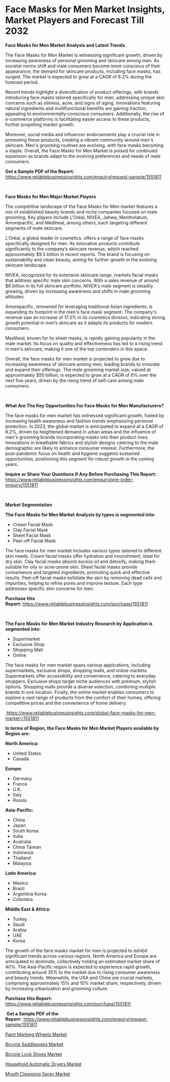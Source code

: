 <p><h1>Face Masks for Men Market Insights, Market Players and Forecast Till 2032</h1></p><p><strong>Face Masks for Men Market Analysis and Latest Trends</strong></p>
<p><p>The Face Masks for Men Market is witnessing significant growth, driven by increasing awareness of personal grooming and skincare among men. As societal norms shift and male consumers become more conscious of their appearance, the demand for skincare products, including face masks, has surged. The market is expected to grow at a CAGR of 8.2% during the forecast period. </p><p>Recent trends highlight a diversification of product offerings, with brands introducing face masks tailored specifically for men, addressing unique skin concerns such as oiliness, acne, and signs of aging. Innovations featuring natural ingredients and multifunctional benefits are gaining traction, appealing to environmentally-conscious consumers. Additionally, the rise of e-commerce platforms is facilitating easier access to these products, further propelling market growth. </p><p>Moreover, social media and influencer endorsements play a crucial role in promoting these products, creating a vibrant community around men's skincare. Men's grooming routines are evolving, with face masks becoming a staple. Overall, the Face Masks for Men Market is poised for continued expansion as brands adapt to the evolving preferences and needs of male consumers.</p></p>
<p><strong>Get a Sample PDF of the Report:&nbsp;</strong> <a href="https://www.reliablebusinessinsights.com/enquiry/request-sample/1551811?utm_campaign=1117&utm_medium=2&utm_source=Github&utm_content=ia&utm_term=09022025&utm_id=face-masks-for-men">https://www.reliablebusinessinsights.com/enquiry/request-sample/1551811</a></p>
<p>&nbsp;</p>
<p><strong>Face Masks for Men Major Market Players</strong></p>
<p><p>The competitive landscape of the Face Masks for Men market features a mix of established beauty brands and niche companies focused on male grooming. Key players include L'Oréal, NIVEA, Jahwa, Mentholatum, Amorepacific, and Mediheal, among others, each targeting different segments of male skincare.</p><p>L'Oréal, a global leader in cosmetics, offers a range of face masks specifically designed for men. Its innovative products contribute significantly to the company’s skincare revenue, which reached approximately $9.5 billion in recent reports. The brand is focusing on sustainability and clean beauty, aiming for further growth in the evolving skincare landscape.</p><p>NIVEA, recognized for its extensive skincare range, markets facial masks that address specific male skin concerns. With a sales revenue of around $6 billion in its full skincare portfolio, NIVEA's male segment is steadily growing, driven by increasing awareness and shifts in male grooming attitudes.</p><p>Amorepacific, renowned for leveraging traditional Asian ingredients, is expanding its footprint in the men's face mask segment. The company's revenue saw an increase of 17.3% in its cosmetics division, indicating strong growth potential in men’s skincare as it adapts its products for modern consumers.</p><p>Mediheal, known for its sheet masks, is rapidly gaining popularity in the male market. Its focus on quality and effectiveness has led to a rising trend in men's skincare, making it one of the top contenders in this space.</p><p>Overall, the face masks for men market is projected to grow due to increasing awareness of skincare among men, leading brands to innovate and expand their offerings. The male grooming market size, valued at approximately $55 billion, is expected to grow at a CAGR of 6% over the next five years, driven by the rising trend of self-care among male consumers.</p></p>
<p>&nbsp;</p>
<p><strong>What Are The Key Opportunities For Face Masks for Men Manufacturers?</strong></p>
<p><p>The face masks for men market has witnessed significant growth, fueled by increasing health awareness and fashion trends emphasizing personal protection. In 2023, the global market is anticipated to expand at a CAGR of 6.2%, driven by heightened demand in urban areas and the influence of men's grooming brands incorporating masks into their product lines. Innovations in breathable fabrics and stylish designs catering to the male demographic are likely to enhance consumer interest. Furthermore, the post-pandemic focus on health and hygiene suggests sustained opportunities, positioning this segment for robust growth in the coming years.</p></p>
<p><strong>Inquire or Share Your Questions If Any Before Purchasing This Report:</strong> <a href="https://www.reliablebusinessinsights.com/enquiry/pre-order-enquiry/1551811?utm_campaign=1117&utm_medium=2&utm_source=Github&utm_content=ia&utm_term=09022025&utm_id=face-masks-for-men">https://www.reliablebusinessinsights.com/enquiry/pre-order-enquiry/1551811</a></p>
<p>&nbsp;</p>
<p><strong>Market Segmentation</strong></p>
<p><strong>The Face Masks for Men Market Analysis by types is segmented into:</strong></p>
<p><ul><li>Cream Facial Mask</li><li>Clay Facial Mask</li><li>Sheet Facial Mask</li><li>Peel-off Facial Mask</li></ul></p>
<p><p>The face masks for men market includes various types tailored to different skin needs. Cream facial masks offer hydration and nourishment, ideal for dry skin. Clay facial masks absorb excess oil and detoxify, making them suitable for oily or acne-prone skin. Sheet facial masks provide convenience and targeted ingredients, promoting quick and effective results. Peel-off facial masks exfoliate the skin by removing dead cells and impurities, helping to refine pores and improve texture. Each type addresses specific skin concerns for men.</p></p>
<p><strong>Purchase this Report:&nbsp;</strong><a href="https://www.reliablebusinessinsights.com/purchase/1551811?utm_campaign=1117&utm_medium=2&utm_source=Github&utm_content=ia&utm_term=09022025&utm_id=face-masks-for-men">https://www.reliablebusinessinsights.com/purchase/1551811</a></p>
<p>&nbsp;</p>
<p><strong>The Face Masks for Men Market Industry Research by Application is segmented into:</strong></p>
<p><ul><li>Supermarket</li><li>Exclusive Shop</li><li>Shopping Mall</li><li>Online</li></ul></p>
<p><p>The face masks for men market spans various applications, including supermarkets, exclusive shops, shopping malls, and online markets. Supermarkets offer accessibility and convenience, catering to everyday shoppers. Exclusive shops target niche audiences with premium, stylish options. Shopping malls provide a diverse selection, combining multiple brands in one location. Finally, the online market enables consumers to explore a vast range of products from the comfort of their homes, offering competitive prices and the convenience of home delivery.</p></p>
<p><a href="https://www.reliablebusinessinsights.com/global-face-masks-for-men-market-r1551811?utm_campaign=1117&utm_medium=2&utm_source=Github&utm_content=ia&utm_term=09022025&utm_id=face-masks-for-men">&nbsp;https://www.reliablebusinessinsights.com/global-face-masks-for-men-market-r1551811</a></p>
<p><strong>In terms of Region, the Face Masks for Men Market Players available by Region are:</strong></p>
<p>
    <p> <strong> North America: </strong>
        <ul>
            <li>United States</li>
            <li>Canada</li>
        </ul>
        </p> 
    <p> <strong> Europe: </strong>
        <ul>
            <li>Germany</li>
            <li>France</li>
            <li>U.K.</li>
            <li>Italy</li>
            <li>Russia</li>
        </ul>
        </p> 
    <p> <strong> Asia-Pacific: </strong>
        <ul>
            <li>China</li>
            <li>Japan</li>
            <li>South Korea</li>
            <li>India</li>
            <li>Australia</li>
            <li>China Taiwan</li>
            <li>Indonesia</li>
            <li>Thailand</li>
            <li>Malaysia</li>
        </ul>
        </p> 
    <p> <strong> Latin America: </strong>
        <ul>
            <li>Mexico</li>
            <li>Brazil</li>
            <li>Argentina Korea</li>
            <li>Colombia</li>
        </ul>
        </p> 
    <p> <strong> Middle East & Africa: </strong>
        <ul>
            <li>Turkey</li>
            <li>Saudi</li>
            <li>Arabia</li>
            <li>UAE</li>
            <li>Korea</li>
        </ul>
    </p>
    </p>
<p><p>The growth of the face masks market for men is projected to exhibit significant trends across various regions. North America and Europe are anticipated to dominate, collectively holding an estimated market share of 40%. The Asia-Pacific region is expected to experience rapid growth, contributing around 35% to the market due to rising consumer awareness and beauty trends. Meanwhile, the USA and China are crucial markets, comprising approximately 15% and 10% market share, respectively, driven by increasing urbanization and grooming culture.</p></p>
<p><strong>Purchase this Report: </strong><a href="https://www.reliablebusinessinsights.com/purchase/1551811?utm_campaign=1117&utm_medium=2&utm_source=Github&utm_content=ia&utm_term=09022025&utm_id=face-masks-for-men">https://www.reliablebusinessinsights.com/purchase/1551811</a></p>
<p>&nbsp;<strong>Get a Sample PDF of the Report:&nbsp;&nbsp;</strong><a href="https://www.reliablebusinessinsights.com/enquiry/request-sample/1551811?utm_campaign=1117&utm_medium=2&utm_source=Github&utm_content=ia&utm_term=09022025&utm_id=face-masks-for-men">https://www.reliablebusinessinsights.com/enquiry/request-sample/1551811</a></p>
<p><strong></strong></p>
<p><p><a href="https://github.com/vassihucz/Market-Research-Report-List-1/blob/main/paint-marking-wheels-market.md?utm_campaign=1117&utm_medium=2&utm_source=Github&utm_content=ia&utm_term=09022025&utm_id=face-masks-for-men">Paint Marking Wheels Market</a></p><p><a href="https://github.com/denbelnmer50/Market-Research-Report-List-1/blob/main/bicycle-saddlepoles-market.md?utm_campaign=1117&utm_medium=2&utm_source=Github&utm_content=ia&utm_term=09022025&utm_id=face-masks-for-men">Bicycle Saddlepoles Market</a></p><p><a href="https://github.com/krulicfidura/Market-Research-Report-List-1/blob/main/bicycle-lock-shoes-market.md?utm_campaign=1117&utm_medium=2&utm_source=Github&utm_content=ia&utm_term=09022025&utm_id=face-masks-for-men">Bicycle Lock Shoes Market</a></p><p><a href="https://github.com/hunanuzmez/Market-Research-Report-List-1/blob/main/household-automatic-dryers-market.md?utm_campaign=1117&utm_medium=2&utm_source=Github&utm_content=ia&utm_term=09022025&utm_id=face-masks-for-men">Household Automatic Dryers Market</a></p><p><a href="https://github.com/shewlisapsai/Market-Research-Report-List-1/blob/main/mouth-cleansing-spray-market.md?utm_campaign=1117&utm_medium=2&utm_source=Github&utm_content=ia&utm_term=09022025&utm_id=face-masks-for-men">Mouth Cleansing Spray Market</a></p></p>